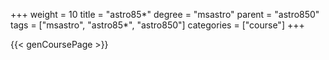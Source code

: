 +++
weight = 10
title = "astro85*"
degree = "msastro"
parent = "astro850"
tags = ["msastro", "astro85*", "astro850"]
categories = ["course"]
+++

{{< genCoursePage >}}
